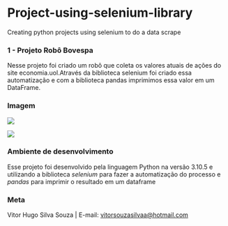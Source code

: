 # Project-using-selenium-library
Creating python projects using selenium to do a data scrape

### 1 - Projeto Robô Bovespa 
Nesse projeto foi criado um robô que coleta os valores atuais
de ações do site economia.uol.Através da biblioteca selenium 
foi criado essa automatização e com a biblioteca pandas 
imprimimos essa valor em um DataFrame. 

### Imagem

![](imagens/b3%20e%20menu.JPG)

![](imagens/opcao%202.JPG)

### Ambiente de desenvolvimento

Esse projeto foi desenvolvido pela linguagem Python na versão
3.10.5 e utilizando a biblioteca *selenium* para fazer a automatização
do processo e *pandas* para imprimir o resultado em um dataframe

### Meta 

Vitor Hugo Silva Souza | E-mail: vitorsouzasilvaa@hotmail.com
 <div>
    <link rel="stylesheet" href="https://cdnjs.cloudflare.com/ajax/libs/font-awesome/4.7.0/css/font-awesome.min.css">
    <a href="https://www.linkedin.com/in/vitorhugossouza/" target="_blank"><i class="fa fa-linkedin"></i></a>
    <a href="https://www.facebook.com/vitorugoo.kta" target="_blank"><i class="fa fa-facebook"></i></a>
    <a href="https://www.instagram.com/viitorsouza10" target="_blank"><i class="fa fa-instagram"></i></a>
    <a href="https://github.com/vitorhssouza" target="_blank"><i class="fa fa-github"></i></a>
</div>
